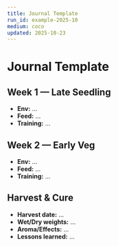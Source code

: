 ```yaml
---
title: Journal Template
run_id: example-2025-10
medium: coco
updated: 2025-10-23
---
```

# Journal Template
## Week 1 — Late Seedling
- **Env:** …  
- **Feed:** …  
- **Training:** …

## Week 2 — Early Veg
- **Env:** …  
- **Feed:** …  
- **Training:** …

## Harvest & Cure
- **Harvest date:** …  
- **Wet/Dry weights:** …  
- **Aroma/Effects:** …  
- **Lessons learned:** …
